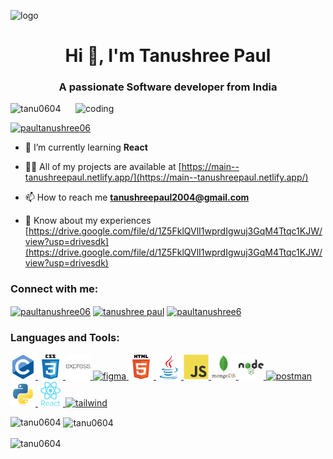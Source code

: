 ![logo](https://github.com/tanu0604/tanu0604/blob/main/Tanushree_Banner-min.png)
<h1 align="center">Hi 👋, I'm Tanushree Paul</h1>
<h3 align="center">A passionate Software developer from India</h3>
<img align="right" alt="coding" width="400" src="https://user-images.githubusercontent.com/74038190/236119160-976a0405-caa7-470c-9356-16d43402ea0a.gif">
<p align="left"> <img src="https://komarev.com/ghpvc/?username=tanu0604&label=Profile%20views&color=0e75b6&style=flat" alt="tanu0604" /> </p>

<p align="left"> <a href="https://twitter.com/paultanushree06" target="blank"><img src="https://img.shields.io/twitter/follow/paultanushree06?logo=twitter&style=for-the-badge" alt="paultanushree06" /></a> </p>

- 🌱 I’m currently learning **React**

- 👨‍💻 All of my projects are available at [https://main--tanushreepaul.netlify.app/](https://main--tanushreepaul.netlify.app/)

- 📫 How to reach me **tanushreepaul2004@gmail.com**

- 📄 Know about my experiences [https://drive.google.com/file/d/1Z5FklQVlI1wprdIgwuj3GqM4Ttqc1KJW/view?usp=drivesdk](https://drive.google.com/file/d/1Z5FklQVlI1wprdIgwuj3GqM4Ttqc1KJW/view?usp=drivesdk)

<h3 align="left">Connect with me:</h3>
<p align="left">
<a href="https://twitter.com/paultanushree06" target="blank"><img align="center" src="https://raw.githubusercontent.com/rahuldkjain/github-profile-readme-generator/master/src/images/icons/Social/twitter.svg" alt="paultanushree06" height="30" width="40" /></a>
<a href="https://linkedin.com/in/tanushree paul" target="blank"><img align="center" src="https://raw.githubusercontent.com/rahuldkjain/github-profile-readme-generator/master/src/images/icons/Social/linked-in-alt.svg" alt="tanushree paul" height="30" width="40" /></a>
<a href="https://instagram.com/paultanushree6" target="blank"><img align="center" src="https://raw.githubusercontent.com/rahuldkjain/github-profile-readme-generator/master/src/images/icons/Social/instagram.svg" alt="paultanushree6" height="30" width="40" /></a>
</p>

<h3 align="left">Languages and Tools:</h3>
<p align="left"> <a href="https://www.cprogramming.com/" target="_blank" rel="noreferrer"> <img src="https://raw.githubusercontent.com/devicons/devicon/master/icons/c/c-original.svg" alt="c" width="40" height="40"/> </a> <a href="https://www.w3schools.com/css/" target="_blank" rel="noreferrer"> <img src="https://raw.githubusercontent.com/devicons/devicon/master/icons/css3/css3-original-wordmark.svg" alt="css3" width="40" height="40"/> </a> <a href="https://expressjs.com" target="_blank" rel="noreferrer"> <img src="https://raw.githubusercontent.com/devicons/devicon/master/icons/express/express-original-wordmark.svg" alt="express" width="40" height="40"/> </a> <a href="https://www.figma.com/" target="_blank" rel="noreferrer"> <img src="https://www.vectorlogo.zone/logos/figma/figma-icon.svg" alt="figma" width="40" height="40"/> </a> <a href="https://www.w3.org/html/" target="_blank" rel="noreferrer"> <img src="https://raw.githubusercontent.com/devicons/devicon/master/icons/html5/html5-original-wordmark.svg" alt="html5" width="40" height="40"/> </a> <a href="https://www.java.com" target="_blank" rel="noreferrer"> <img src="https://raw.githubusercontent.com/devicons/devicon/master/icons/java/java-original.svg" alt="java" width="40" height="40"/> </a> <a href="https://developer.mozilla.org/en-US/docs/Web/JavaScript" target="_blank" rel="noreferrer"> <img src="https://raw.githubusercontent.com/devicons/devicon/master/icons/javascript/javascript-original.svg" alt="javascript" width="40" height="40"/> </a> <a href="https://www.mongodb.com/" target="_blank" rel="noreferrer"> <img src="https://raw.githubusercontent.com/devicons/devicon/master/icons/mongodb/mongodb-original-wordmark.svg" alt="mongodb" width="40" height="40"/> </a> <a href="https://nodejs.org" target="_blank" rel="noreferrer"> <img src="https://raw.githubusercontent.com/devicons/devicon/master/icons/nodejs/nodejs-original-wordmark.svg" alt="nodejs" width="40" height="40"/> </a> <a href="https://postman.com" target="_blank" rel="noreferrer"> <img src="https://www.vectorlogo.zone/logos/getpostman/getpostman-icon.svg" alt="postman" width="40" height="40"/> </a> <a href="https://www.python.org" target="_blank" rel="noreferrer"> <img src="https://raw.githubusercontent.com/devicons/devicon/master/icons/python/python-original.svg" alt="python" width="40" height="40"/> </a> <a href="https://reactjs.org/" target="_blank" rel="noreferrer"> <img src="https://raw.githubusercontent.com/devicons/devicon/master/icons/react/react-original-wordmark.svg" alt="react" width="40" height="40"/> </a> <a href="https://tailwindcss.com/" target="_blank" rel="noreferrer"> <img src="https://www.vectorlogo.zone/logos/tailwindcss/tailwindcss-icon.svg" alt="tailwind" width="40" height="40"/> </a> </p>

<p><img align="left" src="https://github-readme-stats.vercel.app/api/top-langs?username=tanu0604&show_icons=true&locale=en&layout=compact" alt="tanu0604" /></p>

<p>&nbsp;<img align="center" src="https://github-readme-stats.vercel.app/api?username=tanu0604&show_icons=true&locale=en" alt="tanu0604" /></p>

<p><img align="center" src="https://github-readme-streak-stats.herokuapp.com/?user=tanu0604&" alt="tanu0604" /></p>

